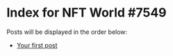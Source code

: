 # Index for NFT World #7549
Posts will be displayed in the order below:

- [Your first post](./001-first.md)

